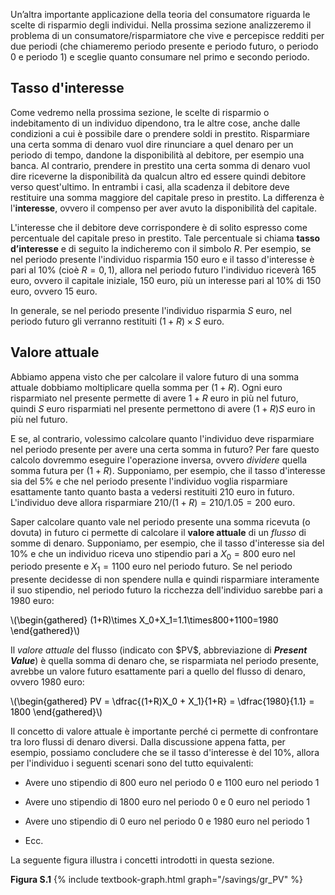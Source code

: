 


Un’altra importante applicazione della teoria del consumatore riguarda le scelte di risparmio degli individui. Nella prossima sezione analizzeremo il problema di un consumatore/risparmiatore che vive e percepisce redditi per due periodi (che chiameremo periodo presente e periodo futuro, o periodo 0 e periodo 1) e sceglie quanto consumare nel primo e secondo periodo.



<h2 id="SUBSEC_R">Tasso d'interesse</h2>

Come vedremo nella prossima sezione, le scelte di risparmio o indebitamento di un individuo dipendono, tra le altre cose, anche dalle condizioni a cui è possibile dare o prendere soldi in prestito. Risparmiare una certa somma di denaro vuol dire rinunciare a quel denaro per un periodo di tempo, dandone la disponibilità al debitore, per esempio una banca. Al contrario, prendere in prestito una certa somma di denaro vuol dire riceverne la disponibilità da qualcun altro ed essere quindi debitore verso quest'ultimo. In entrambi i casi, alla scadenza il debitore deve restituire una somma maggiore del capitale preso in prestito. La differenza è l'<b>interesse</b>, ovvero il compenso per aver avuto la disponibilità del capitale. 

L'interesse che il debitore deve corrispondere è di solito espresso come percentuale del capitale preso in prestito. Tale percentuale si chiama <b>tasso d’interesse</b> e di seguito la indicheremo con il simbolo $R$. Per esempio, se nel periodo presente l'individuo risparmia 150 euro e il tasso d'interesse è pari al 10% (cioè $R=0,1$), allora nel periodo futuro l'individuo riceverà 165 euro, ovvero il capitale iniziale, 150 euro, più un interesse pari al 10% di 150 euro, ovvero 15 euro.

In generale, se nel periodo presente l'individuo risparmia $S$ euro, nel periodo futuro gli verranno restituiti $(1+R)\times S$ euro.





<h2 id="SUBSEC_PV">Valore attuale</h2>

Abbiamo appena visto che per calcolare il valore futuro di una somma attuale dobbiamo moltiplicare quella somma per $(1+R)$. Ogni euro risparmiato nel presente permette di avere $1+R$ euro in più nel futuro, quindi $S$ euro risparmiati nel presente permettono di avere $(1+R)S$ euro in più nel futuro.

E se, al contrario, volessimo calcolare quanto l'individuo deve risparmiare nel periodo presente per avere una certa somma in futuro? Per fare questo calcolo dovremmo eseguire l'operazione inversa, ovvero <i>dividere</i> quella somma futura per $(1+R)$. Supponiamo, per esempio, che il tasso d'interesse sia del 5% e che nel periodo presente l'individuo voglia risparmiare esattamente tanto quanto basta a vedersi restituiti 210 euro in futuro. L'individuo deve allora risparmiare $210/(1+R)=210/1.05=200$ euro.

Saper calcolare quanto vale nel periodo presente una somma ricevuta (o dovuta) in futuro ci permette di calcolare il <b>valore attuale</b> di un <i>flusso</i> di somme di denaro. Supponiamo, per esempio, che il tasso d'interesse sia del 10% e che un individuo riceva uno stipendio pari a $X_0=800$ euro nel periodo presente e $X_1=1100$ euro nel periodo futuro. Se nel periodo presente decidesse di non spendere nulla e quindi risparmiare interamente il suo stipendio, nel periodo futuro la ricchezza dell'individuo sarebbe pari a 1980 euro:
<p><span style="color: Black;">
\(\begin{gathered}
(1+R)\times X_0+X_1=1.1\times800+1100=1980
\end{gathered}\)
</span></p>
Il <i>valore attuale</i> del flusso (indicato con $PV$, abbreviazione di <i><b>Present Value</b></i>) è quella somma di denaro che, se risparmiata nel periodo presente, avrebbe un valore futuro esattamente pari a quello del flusso di denaro, ovvero 1980 euro:

<p><span style="color: Black;">
\(\begin{gathered}
 PV = \dfrac{(1+R)X_0 + X_1}{1+R} = \dfrac{1980}{1.1} = 1800
\end{gathered}\)
</span></p>

Il concetto di valore attuale è importante perché ci permette di confrontare tra loro flussi di denaro diversi. Dalla discussione appena fatta, per esempio, possiamo concludere che se il tasso d'interesse è del 10%, allora per l'individuo i seguenti scenari sono del tutto equivalenti:

<ul>
  <li>
    <p>Avere uno stipendio di 800 euro nel periodo 0 e 1100 euro nel periodo 1</p>
  </li>
  <li>
    <p>Avere uno stipendio di 1800 euro nel periodo 0 e 0 euro nel periodo 1</p>
  </li>
  <li>
    <p>Avere uno stipendio di 0 euro nel periodo 0 e 1980 euro nel periodo 1</p>
  </li>
  <li>
    <p>Ecc.</p>
  </li>
</ul>

La seguente figura illustra i concetti introdotti in questa sezione. 




<a id="gr_PV"><strong>Figura S.1</strong></a>
{% include textbook-graph.html graph="/savings/gr_PV" %}
